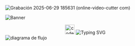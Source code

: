 ![Grabación 2025-06-29 185631 (online-video-cutter com)](https://github.com/user-attachments/assets/9a43b989-7dcc-45ec-819b-7910b7d3bd80)

![Banner](https://github.com/user-attachments/assets/f4cd4faf-12cf-4f77-9404-3e9511badc21)

<div align="center" >
  <img src="https://github.com/user-attachments/assets/f4cd4faf-12cf-4f77-9404-3e9511badc21" alt="code" width=30px>
  <img src="https://readme-typing-svg.herokuapp.com?font=Fira+Code&pause=1000&width=435&lines=In+development" alt="Typing SVG">
</div>

<img src="https://github.com/user-attachments/assets/9ec0d3d8-63b7-4878-8cfa-b2b992c021cb" alt="diagrama de flujo">
